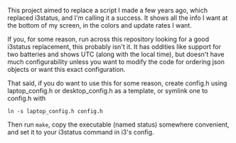 This project aimed to replace a script I made a few years ago, which replaced i3status, and I'm calling it a success.
It shows all the info I want at the bottom of my screen, in the colors and update rates I want.

If you, for some reason, run across this repository looking for a good i3status replacement, this probably isn't it.
It has oddities like support for two batteries and shows UTC (along with the local time),
but doesn't have much configurability unless you want to modify the code for ordering json objects or want this exact configuration.

That said, if you do want to use this for some reason, create config.h using laptop_config.h or desktop_config.h as a template, or symlink one to config.h with 
```
ln -s laptop_config.h config.h
```
Then run `make`, copy the executable (named status) somewhere convenient, and set it to your i3status command in i3's config.
